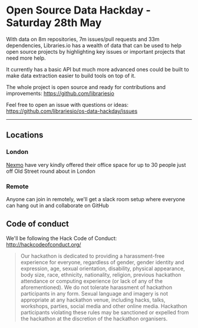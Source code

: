 # Open Source Data Hackday - Saturday 28th May

With data on 8m repositories, 7m issues/pull requests and 33m dependencies, Libraries.io has a wealth of data that can be used to help open source projects by highlighting key issues or important projects that need more help.

It currently has a basic API but much more advanced ones could be built to make data extraction easier to build tools on top of it.

The whole project is open source and ready for contributions and improvements: https://github.com/librariesio

Feel free to open an issue with questions or ideas: https://github.com/librariesio/os-data-hackday/issues

<hr>

## Locations

### London

[Nexmo](https://www.nexmo.com/) have very kindly offered their office space for up to 30 people just off Old Street round about in London

### Remote

Anyone can join in remotely, we'll get a slack room setup where everyone can hang out in and collaborate on GitHub

## Code of conduct

We'll be following the Hack Code of Conduct: http://hackcodeofconduct.org/ 

> Our hackathon is dedicated to providing a harassment-free experience for everyone, regardless of gender, gender identity and expression, age, sexual orientation, disability, physical appearance, body size, race, ethnicity, nationality, religion, previous hackathon attendance or computing experience (or lack of any of the aforementioned). We do not tolerate harassment of hackathon participants in any form. Sexual language and imagery is not appropriate at any hackathon venue, including hacks, talks, workshops, parties, social media and other online media. Hackathon participants violating these rules may be sanctioned or expelled from the hackathon at the discretion of the hackathon organisers.

